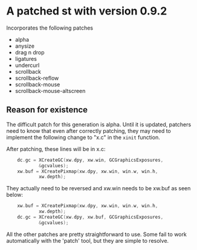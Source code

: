 # A patched st with version 0.9.2

Incorporates the following patches
- alpha
- anysize
- drag n drop
- ligatures
- undercurl
- scrollback
- scrollback-reflow
- scrollback-mouse
- scrollback-mouse-altscreen

## Reason for existence

The difficult patch for this generation is alpha. Until it is updated, patchers need to know that even after correctly patching, they may need to implement the following change to "x.c" in the ```xinit``` function.

After patching, these lines will be in x.c:
```c
	dc.gc = XCreateGC(xw.dpy, xw.win, GCGraphicsExposures,
			&gcvalues);
	xw.buf = XCreatePixmap(xw.dpy, xw.win, win.w, win.h,
			xw.depth);
```

They actually need to be reversed and xw.win needs to be xw.buf as seen below:
```c
	xw.buf = XCreatePixmap(xw.dpy, xw.win, win.w, win.h,
			xw.depth);
	dc.gc = XCreateGC(xw.dpy, xw.buf, GCGraphicsExposures,
			&gcvalues);
```

All the other patches are pretty straightforward to use. Some fail to work automatically with the 'patch' tool, but they are simple to resolve.
